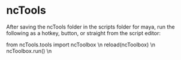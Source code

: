 # ncTools
After saving the ncTools folder in the scripts folder for maya, run the following as a hotkey, button, or straight from the script editor: 

from ncTools.tools import ncToolbox \n
reload(ncToolbox) \n
ncToolbox.run() \n

